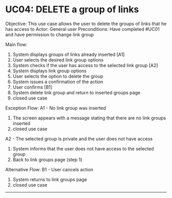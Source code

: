 # UC04: DELETE a group of links
Objective: This use case allows the user to delete the groups of links that he has access to
Actor: General user
Preconditions: Have completed #UC01 and have permission to change link group
  
Main flow:
1. System displays groups of links already inserted [A1]
2. User selects the desired link group options
3. System checks if the user has access to the selected link group [A2]
4. System displays link group options
5. User selects the option to delete the group
6. System issues a confirmation of the action
7. User confirms [B1]
8. System delete link group and return to inserted groups page
9. closed use case
  
Exception Flow:
A1 - No link group was inserted
1. The screen appears with a message stating that there are no link groups inserted
2. closed use case
  
A2 - The selected group is private and the user does not have access
1. System informs that the user does not have access to the selected group
2. Back to link groups page (step 1)

Alternative Flow:
B1 - User cancels action
1. System returns to link groups page
2. closed use case
  
  
---------------------------------------------
